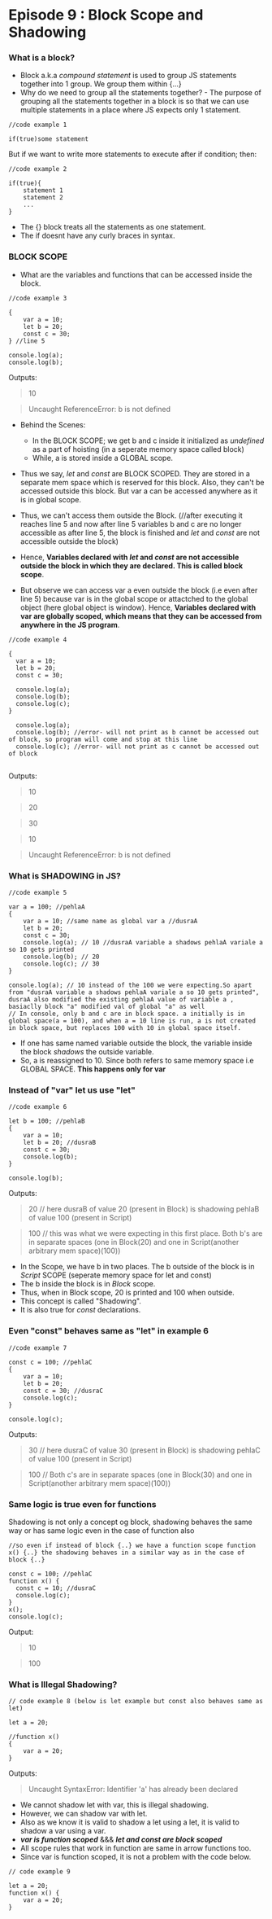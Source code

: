 # Episode 9 : Block Scope and Shadowing

### What is a block?
- Block a.k.a *compound statement* is used to group JS statements together into 1 group. We group them within {...}
- Why do we need to group all the statements together? - The purpose of grouping all the statements together in a block is so that we can use multiple statements in a place where JS expects only 1 statement.

```
//code example 1

if(true)some statement
```

But if we want to write more statements to execute after if condition; then:

```
//code example 2

if(true){
    statement 1
    statement 2
    ...
}
```

* The {} block treats all the statements as one statement.
* The if doesnt have any curly braces in syntax.

### __BLOCK SCOPE__

* What are the variables and functions that can be accessed inside the block.

```
//code example 3

{
    var a = 10;
    let b = 20;
    const c = 30;
} //line 5

console.log(a);
console.log(b);
```

Outputs:

> 10

> Uncaught ReferenceError: b is not defined

* Behind the Scenes:

    * In the BLOCK SCOPE; we get b and c inside it initialized as *undefined* as a part of hoisting (in a seperate memory space called block)
    * While, a is stored inside a GLOBAL scope. 

* Thus we say, *let* and *const* are BLOCK SCOPED. They are stored in a separate mem space which is reserved for this block. Also, they can't be accessed outside this block.
But var a can be accessed anywhere as it is in global scope.
* Thus, we can't access them outside the Block. (//after executing it reaches line 5 and now after line 5 variables b and c are no longer accessible as after line 5, the block is finished and *let* and *const* are not accessible outside the block)
* Hence, **Variables declared with *let* and *const* are not accessible outside the block in which they are declared. This is called block scope**. 
* But observe we can access var a even outside the block (i.e even after line 5) because var is in the global scope or attactched to the global object (here global object is window). Hence, **Variables declared with var are globally scoped, which means that they can be accessed from anywhere in the JS program**.

```
//code example 4

{
  var a = 10;
  let b = 20;
  const c = 30;

  console.log(a);
  console.log(b);
  console.log(c);
}

  console.log(a);
  console.log(b); //error- will not print as b cannot be accessed out of block, so program will come and stop at this line
  console.log(c); //error- will not print as c cannot be accessed out of block
  
```
Outputs:

> 10

> 20

> 30

> 10

>  Uncaught ReferenceError: b is not defined

### __What is SHADOWING in JS?__

```
//code example 5

var a = 100; //pehlaA
{
    var a = 10; //same name as global var a //dusraA
    let b = 20;
    const c = 30;
    console.log(a); // 10 //dusraA variable a shadows pehlaA variale a so 10 gets printed
    console.log(b); // 20
    console.log(c); // 30 
}

console.log(a); // 10 instead of the 100 we were expecting.So apart from "dusraA variable a shadows pehlaA variale a so 10 gets printed", dusraA also modified the existing pehlaA value of variable a , basiaclly block "a" modified val of global "a" as well
// In console, only b and c are in block space. a initially is in global space(a = 100), and when a = 10 line is run, a is not created in block space, but replaces 100 with 10 in global space itself. 
```

* If one has same named variable outside the block, the variable inside the block *shadows* the outside variable.
* So, a is reassigned to 10. Since both refers to same memory space i.e GLOBAL SPACE. **This happens only for var**

### Instead of "var" let us use "let"
```
//code example 6

let b = 100; //pehlaB
{
    var a = 10;
    let b = 20; //dusraB
    const c = 30;
    console.log(b);
}

console.log(b);
```
Outputs:

> 20  // here dusraB of value 20 (present in Block) is shadowing pehlaB of value 100 (present in Script)

> 100  // this was what we were expecting in this first place. Both b's are in separate spaces (one in Block(20) and one in Script(another arbitrary mem space)(100))

* In the Scope, we have b in two places. The b outside of the block is in *Script* SCOPE (seperate memory space for let and const)
* The b inside the block is in *Block* scope.
* Thus, when in Block scope, 20 is printed and 100 when outside.
* This concept is called "Shadowing".
* It is also true for *const* declarations.

### Even "const"  behaves same as "let" in example 6
```
//code example 7

const c = 100; //pehlaC
{
    var a = 10;
    let b = 20; 
    const c = 30; //dusraC
    console.log(c);
}

console.log(c);
```
Outputs:

> 30  // here dusraC of value 30 (present in Block) is shadowing pehlaC of value 100 (present in Script) 

> 100  // Both c's are in separate spaces (one in Block(30) and one in Script(another arbitrary mem space)(100))

### Same logic is true even for functions
Shadowing is not only a concept og block, shadowing behaves the same way or has same logic even in the case of function also
```
//so even if instead of block {..} we have a function scope function x() {..} the shadowing behaves in a similar way as in the case of block {..}

const c = 100; //pehlaC
function x() {
  const c = 10; //dusraC
  console.log(c);
}
x();
console.log(c);

```
Output:
> 10 

> 100

### __What is Illegal Shadowing?__

```
// code example 8 (below is let example but const also behaves same as let)

let a = 20; 

//function x()
{
    var a = 20;
}

```

Outputs:

> Uncaught SyntaxError: Identifier 'a' has already been declared

* We cannot shadow let with var, this is illegal shadowing. 
* However, we can shadow var with let.
* Also as we know it is valid to shadow a let using a let, it is valid to shadow a var using a var.
* ***var is function scoped*** &&& ***let and const are block scoped***
* All scope rules that work in function are same in arrow functions too.
* Since var is function scoped, it is not a problem with the code below.

```
// code example 9

let a = 20;
function x() {
    var a = 20;
}

```


